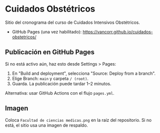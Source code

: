 # Cuidados Obstétricos

Sitio del cronograma del curso de Cuidados Intensivos Obstétricos.

- GitHub Pages (una vez habilitado): https://vancorr.github.io/cuidados-obstetricos/

## Publicación en GitHub Pages
Si no está activo aún, haz esto desde Settings > Pages:
1. En "Build and deployment", selecciona "Source: Deploy from a branch".
2. Elige Branch: `main` y carpeta `/ (root)`.
3. Guarda. La publicación puede tardar 1–2 minutos.

Alternativa: usar GitHub Actions con el flujo `pages.yml`.

## Imagen
Coloca `Facultad de ciencias medicas.png` en la raíz del repositorio. Si no está, el sitio usa una imagen de respaldo.
